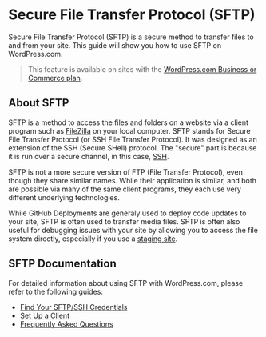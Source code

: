 # Secure File Transfer Protocol (SFTP)

Secure File Transfer Protocol (SFTP) is a secure method to transfer files to and from your site. This guide will show you how to use SFTP on WordPress.com.

> This feature is available on sites with the [WordPress.com Business or Commerce plan](https://wordpress.com/hosting/?ref=developer-docs#pricing-grid).

## About SFTP

SFTP is a method to access the files and folders on a website via a client program such as [FileZilla](https://filezilla-project.org/) on your local computer. SFTP stands for Secure File Transfer Protocol (or SSH File Transfer Protocol). It was designed as an extension of the SSH (Secure SHell) protocol. The "secure" part is because it is run over a secure channel, in this case, [SSH](https://developer.wordpress.com/docs/developer-tools/ssh/).

SFTP is not a more secure version of FTP (File Transfer Protocol), even though they share similar names. While their application is similar, and both are possible via many of the same client programs, they each use very different underlying technologies.

While GitHub Deployments are generaly used to deploy code updates to your site, SFTP is often used to transfer media files. SFTP is often also useful for debugging issues with your site by allowing you to access the file system directly, especially if you use a [staging site](https://developer.wordpress.com/docs/developer-tools/staging-sites/).

## SFTP Documentation

For detailed information about using SFTP with WordPress.com, please refer to the following guides:

- [Find Your SFTP/SSH Credentials](02-credentials.md)
- [Set Up a Client](03-client-setup.md)
- [Frequently Asked Questions](04-faqs.md)